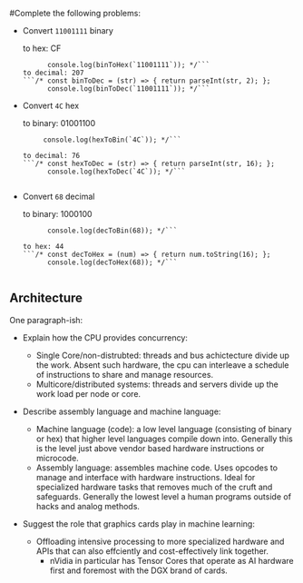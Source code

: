 #Complete the following problems:

* Convert `11001111` binary

    to hex: CF
    ```/* const binToHex = (str) => { return parseInt(str, 2).toString(16).toUpperCase(); };
          console.log(binToHex(`11001111`)); */```
    to decimal: 207
    ```/* const binToDec = (str) => { return parseInt(str, 2); };
          console.log(binToDec(`11001111`)); */```

* Convert `4C` hex

    to binary: 01001100
    ```/* const hexToBin = (str) => { return ("00000000" + (parseInt(str, 16)).toString(2)).substr(-8); };
	     console.log(hexToBin(`4C`)); */```

    to decimal: 76
    ```/* const hexToDec = (str) => { return parseInt(str, 16); };
          console.log(hexToDec(`4C`)); */```


* Convert `68` decimal

    to binary: 1000100
    ```/* const decToBin = (num) => { return num.toString(2); }; 
          console.log(decToBin(68)); */```

    to hex: 44 
    ```/* const decToHex = (num) => { return num.toString(16); }; 
          console.log(decToHex(68)); */```


## Architecture

One paragraph-ish:

* Explain how the CPU provides concurrency:
  - Single Core/non-distrubted: threads and bus achictecture divide up the work.
    Absent such hardware, the cpu can interleave a schedule of instructions to
    share and manage resources.
  - Multicore/distributed systems: threads and servers divide up the work load 
    per node or core.

* Describe assembly language and machine language:
  - Machine language (code): a low level language (consisting of binary or hex) that 
    higher level languages compile down into. Generally this is the level just above 
    vendor based hardware instructions or microcode.
  - Assembly language: assembles machine code. Uses opcodes to manage and interface
    with hardware instructions. Ideal for specialized hardware tasks that removes 
    much of the cruft and safeguards. Generally the lowest level a human programs 
    outside of hacks and analog methods.
* Suggest the role that graphics cards play in machine learning:
  - Offloading intensive processing to more specialized hardware and APIs that can
    also effciently and cost-effectively link together. 
      - nVidia in particular has Tensor Cores that operate as AI hardware first and 
        foremost with the DGX brand of cards.